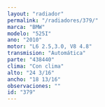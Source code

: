 ```yaml
---
layout: "radiador"
permalink: "/radiadores/379/"
marca: "BMW"
modelo: "525I"
ano: "2010"
motor: "L6 2.5,3.0, V8 4.8"
transmision: "Automática"
parte: "438440"
clima: "Con clima"
alto: "24 3/16"
ancho: "18 13/16"
observaciones: ""
id: "379"
---
```


